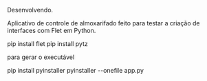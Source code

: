 Desenvolvendo. 

Aplicativo de controle de almoxarifado feito para testar a criação de interfaces com Flet em Python.

pip install flet
pip install pytz

para gerar o executável 

pip install pyinstaller
pyinstaller --onefile app.py
